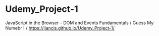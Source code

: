 # Udemy_Project-1
JavaScript in the Browser - DOM and Events Fundamentals / Guess My Numebr ! / https://jjancis.github.io/Udemy_Project-1/
